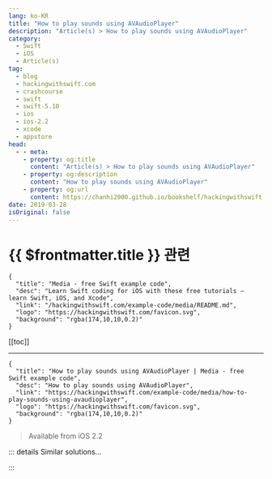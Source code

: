 ```yaml
---
lang: ko-KR
title: "How to play sounds using AVAudioPlayer"
description: "Article(s) > How to play sounds using AVAudioPlayer"
category:
  - Swift
  - iOS
  - Article(s)
tag: 
  - blog
  - hackingwithswift.com
  - crashcourse
  - swift
  - swift-5.10
  - ios
  - ios-2.2
  - xcode
  - appstore
head:
  - - meta:
    - property: og:title
      content: "Article(s) > How to play sounds using AVAudioPlayer"
    - property: og:description
      content: "How to play sounds using AVAudioPlayer"
    - property: og:url
      content: https://chanhi2000.github.io/bookshelf/hackingwithswift.com/example-code/media/how-to-play-sounds-using-avaudioplayer.html
date: 2019-03-28
isOriginal: false
---
```


# {{ $frontmatter.title }} 관련

```component VPCard
{
  "title": "Media - free Swift example code",
  "desc": "Learn Swift coding for iOS with these free tutorials – learn Swift, iOS, and Xcode",
  "link": "/hackingwithswift.com/example-code/media/README.md",
  "logo": "https://hackingwithswift.com/favicon.svg",
  "background": "rgba(174,10,10,0.2)"
}
```

[[toc]]

---

```component VPCard
{
  "title": "How to play sounds using AVAudioPlayer | Media - free Swift example code",
  "desc": "How to play sounds using AVAudioPlayer",
  "link": "https://hackingwithswift.com/example-code/media/how-to-play-sounds-using-avaudioplayer",
  "logo": "https://hackingwithswift.com/favicon.svg",
  "background": "rgba(174,10,10,0.2)"
}
```

> Available from iOS 2.2

<!-- TODO: 작성 -->

<!-- 
The most common way to play a sound on iOS is using `AVAudioPlayer`, and it's popular for a reason: it's easy to use, you can stop it whenever you want, and you can adjust its volume as often as you need. The only real catch is that you must store your player as a property or other variable that won't get destroyed straight away – if you don't, the sound will stop immediately.

`AVAudioPlayer` is part of the AVFoundation framework, so you'll need to import that:

```swift
import AVFoundation
```

Like I said, you need to store your audio player as a property somewhere so it is retained while the sound is playing. In our example we're going to play a bomb explosion sound, so I created a property for it like this:

```swift
var bombSoundEffect: AVAudioPlayer?
```

With those two lines of code inserted, all you need to do is play your audio file. This is done first by finding where the sound is in your project using `path(forResource:)`, then creating a file URL out of it. That can then get passed to `AVAudioPlayer` to create an audio player object, at which point – finally – you can play the sound. Here's the code:

```swift
let path = Bundle.main.path(forResource: "example.mp3", ofType:nil)!
let url = URL(fileURLWithPath: path)

do {
    bombSoundEffect = try AVAudioPlayer(contentsOf: url)
    bombSoundEffect?.play()
} catch {
    // couldn't load file :(
}
```

If you want to stop the sound, you should use its `stop()` method.

-->

::: details Similar solutions…

<!--
/example-code/xcode/how-to-make-xcode-play-sounds-while-debugging">How to make Xcode play sounds while debugging 
/example-code/media/how-to-loop-audio-using-avaudioplayer-and-numberofloops">How to loop audio using AVAudioPlayer and numberOfLoops 
/example-code/media/how-to-play-videos-using-avplayerviewcontroller">How to play videos using AVPlayerViewController 
/example-code/core-haptics/how-to-play-custom-vibrations-using-core-haptics">How to play custom vibrations using Core Haptics 
/quick-start/swiftui/how-to-play-movies-with-videoplayer">How to play movies with VideoPlayer</a>
-->

:::

